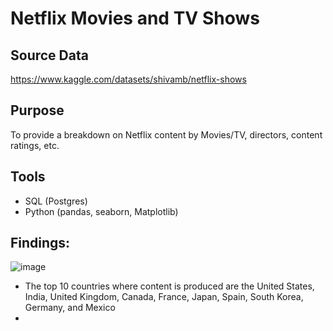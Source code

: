 # Netflix Movies and TV Shows
## Source Data
https://www.kaggle.com/datasets/shivamb/netflix-shows

## Purpose
To provide a breakdown on Netflix content by Movies/TV, directors, content ratings, etc.

## Tools
- SQL (Postgres)
- Python (pandas, seaborn, Matplotlib)

## Findings:
![image](https://github.com/user-attachments/assets/363d59c1-d000-42ed-8ab7-92d50d9e59fd)


- The top 10 countries where content is produced are the United States, India, United Kingdom, Canada, France, Japan, Spain, South Korea, Germany, and Mexico
- 
